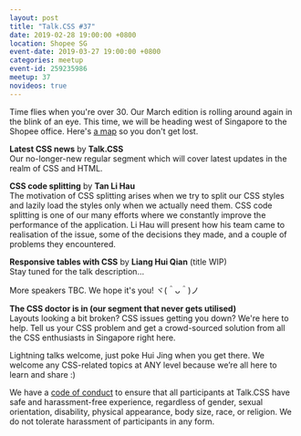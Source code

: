 ```yaml
---
layout: post
title: "Talk.CSS #37"
date: 2019-02-28 19:00:00 +0800
location: Shopee SG
event-date: 2019-03-27 19:00:00 +0800
categories: meetup
event-id: 259235986
meetup: 37
novideos: true
---
```

Time flies when you're over 30. Our March edition is rolling around again in the blink of an eye. This time, we will be heading west of Singapore to the Shopee office. Here's [a map](https://www.google.com/maps/place/Shopee+SG/@1.291278,103.7846628,15z/data=!4m2!3m1!1s0x0:0x7ddf2e854cf6e4e4?ved=2ahUKEwi5jbz6z_vgAhVBP48KHWSEAmMQ_BIwFXoECAEQCA) so you don't get lost.

**Latest CSS news** by **Talk.CSS**  
Our no-longer-new regular segment which will cover latest updates in the realm of CSS and HTML.

**CSS code splitting** by **Tan Li Hau**  
The motivation of CSS splitting arises when we try to split our CSS styles and lazily load the styles only when we actually need them. CSS code splitting is one of our many efforts where we constantly improve the performance of the application. Li Hau will present how his team came to realisation of the issue, some of the decisions they made, and a couple of problems they encountered.

**Responsive tables with CSS** by **Liang Hui Qian** (title WIP)  
Stay tuned for the talk description…

More speakers TBC. We hope it's you! ヾ(＾ᴗ＾)ノ 

**The CSS doctor is in (our segment that never gets utilised)**  
Layouts looking a bit broken? CSS issues getting you down? We're here to help. Tell us your CSS problem and get a crowd-sourced solution from all the CSS enthusiasts in Singapore right here.

Lightning talks welcome, just poke Hui Jing when you get there. We welcome any CSS-related topics at ANY level because we’re all here to learn and share :)

We have a [code of conduct](code-of-conduct) to ensure that all participants at Talk.CSS have safe and harassment-free  experience, regardless of gender, sexual orientation, disability, physical appearance, body size, race, or religion. We do not tolerate harassment of participants in any form.